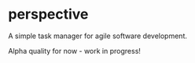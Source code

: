 # perspective
A simple task manager for agile software development.

Alpha quality for now - work in progress!